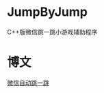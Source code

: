 # JumpByJump
C++版微信跳一跳小游戏辅助程序
# 博文
[微信自动跳一跳](https://hubojing.github.io/2018/01/06/%E5%BE%AE%E4%BF%A1%E8%87%AA%E5%8A%A8%E8%B7%B3%E4%B8%80%E8%B7%B3/)
